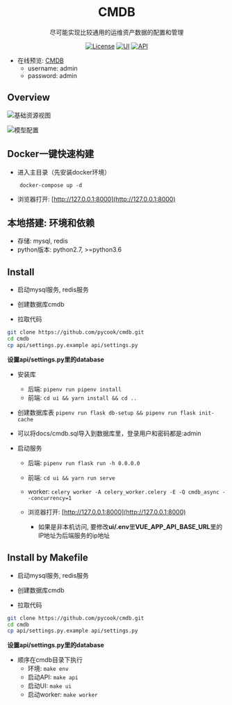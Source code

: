 <h1 align="center">CMDB</h1>
<div align="center">
尽可能实现比较通用的运维资产数据的配置和管理
</div>

<div align="center">

[![License](https://img.shields.io/badge/License-MIT-brightgreen)](https://github.com/pycook/cmdb/blob/master/LICENSE)
[![UI](https://img.shields.io/badge/UI-Ant%20Design%20Pro%20Vue-brightgreen)](https://github.com/sendya/ant-design-pro-vue) 
[![API](https://img.shields.io/badge/API-Flask-brightgreen)](https://github.com/pallets/flask) 

</div>



- 在线预览: [CMDB](http://121.42.12.46:8000)
    - username: admin
    - password: admin
    
Overview
----
![基础资源视图](https://raw.githubusercontent.com/pycook/cmdb/master/ui/public/cmdb01.jpeg)

![模型配置](https://raw.githubusercontent.com/pycook/cmdb/master/ui/public/cmdb02.jpeg)


Docker一键快速构建
----
- 进入主目录（先安装docker环境）
```
    docker-compose up -d
```

- 浏览器打开: [http://127.0.0.1:8000](http://127.0.0.1:8000)


本地搭建: 环境和依赖
----
- 存储: mysql, redis
- python版本: python2.7, >=python3.6

Install
----
- 启动mysql服务, redis服务

- 创建数据库cmdb
- 拉取代码
```bash
git clone https://github.com/pycook/cmdb.git
cd cmdb
cp api/settings.py.example api/settings.py
```
**设置api/settings.py里的database**

- 安装库
  - 后端: ```pipenv run pipenv install```
  - 前端: ```cd ui && yarn install && cd ..```
  
- 创建数据库表 ```pipenv run flask db-setup && pipenv run flask init-cache```
- 可以将docs/cmdb.sql导入到数据库里，登录用户和密码都是:admin
  
- 启动服务
  - 后端: ```pipenv run flask run -h 0.0.0.0```
  - 前端: ```cd ui && yarn run serve```
  - worker: ```celery worker -A celery_worker.celery -E -Q cmdb_async --concurrency=1```
  
  - 浏览器打开:  [http://127.0.0.1:8000](http://127.0.0.1:8000)
    - 如果是非本机访问, 要修改**ui/.env**里**VUE_APP_API_BASE_URL**里的IP地址为后端服务的ip地址


Install by Makefile
----
- 启动mysql服务, redis服务

- 创建数据库cmdb
- 拉取代码
```bash
git clone https://github.com/pycook/cmdb.git
cd cmdb
cp api/settings.py.example api/settings.py
```
**设置api/settings.py里的database**

- 顺序在cmdb目录下执行
    - 环境: ```make env```
    - 启动API: ```make api```
    - 启动UI: ```make ui```
    - 启动worker: ```make worker```
